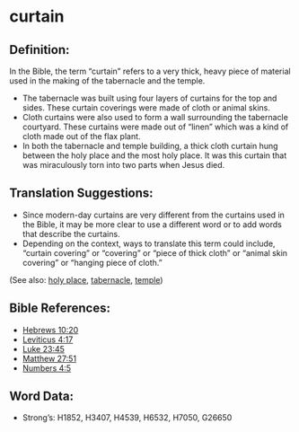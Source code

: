 # curtain

## Definition:

In the Bible, the term “curtain” refers to a very thick, heavy piece of material used in the making of the tabernacle and the temple.

* The tabernacle was built using four layers of curtains for the top and sides. These curtain coverings were made of cloth or animal skins.
* Cloth curtains were also used to form a wall surrounding the tabernacle courtyard. These curtains were made out of “linen” which was a kind of cloth made out of the flax plant.
* In both the tabernacle and temple building, a thick cloth curtain hung between the holy place and the most holy place. It was this curtain that was miraculously torn into two parts when Jesus died.

## Translation Suggestions:

* Since modern-day curtains are very different from the curtains used in the Bible, it may be more clear to use a different word or to add words that describe the curtains.
* Depending on the context, ways to translate this term could include, “curtain covering” or “covering” or “piece of thick cloth” or “animal skin covering” or “hanging piece of cloth.”

(See also: [holy place](../kt/holyplace.md), [tabernacle](../kt/tabernacle.md), [temple](../kt/temple.md))

## Bible References:

* [Hebrews 10:20](rc://en/tn/help/heb/10/20)
* [Leviticus 4:17](rc://en/tn/help/lev/04/17)
* [Luke 23:45](rc://en/tn/help/luk/23/45)
* [Matthew 27:51](rc://en/tn/help/mat/27/51)
* [Numbers 4:5](rc://en/tn/help/num/04/05)

## Word Data:

* Strong’s: H1852, H3407, H4539, H6532, H7050, G26650
